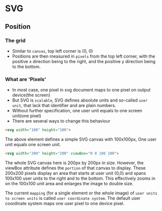 # SVG

## Position
### The grid
* Similar to `canvas`, top left corner is (0, 0)
* Positions are then measured in `pixels` from the top left corner, 
with the positive x direction being to the right, and the positive y direction being to the bottom.

### What are 'Pixels'
* In most case, one pixel in svg document maps to one pixel on output device(the screen)
* But SVG is `scalable`, SVG defines absolute units and so-called `user unit`, that lack that identifier and are plain numbers.
* Without further specification, one user unit equals to one screen unit(one pixel)
* There are several ways to change this behaviour

``` html
<svg width="100" height="100">
```
The above element defines a simple SVG canvas with 100x100px, One user unit equals one screen unit.

``` html
<svg width="200" height="200" viewBox="0 0 100 100">
```
The whole SVG canvas here is 200px by 200px in size. 
However, the viewBox attribute defines the `portion` of that canvas to display. 
These 200x200 pixels display an area that starts at user unit (0,0) and spans 100x100 user units to the right and to the bottom. 
This effectively zooms in on the 100x100 unit area and enlarges the image to double size.


The current `mapping` (for a single element or the whole image) of `user units to screen units` is called `user coordinate system`.
The default user coordinate system maps one user pixel to one device pixel.



